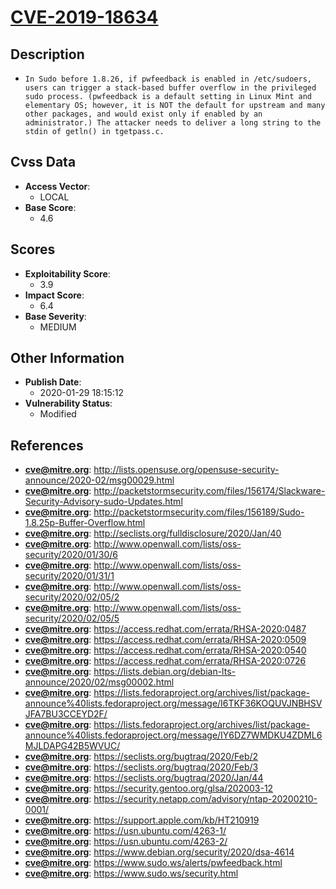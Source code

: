 
# [CVE-2019-18634](http://lists.opensuse.org/opensuse-security-announce/2020-02/msg00029.html)

## Description

- `In Sudo before 1.8.26, if pwfeedback is enabled in /etc/sudoers, users can trigger a stack-based buffer overflow in the privileged sudo process. (pwfeedback is a default setting in Linux Mint and elementary OS; however, it is NOT the default for upstream and many other packages, and would exist only if enabled by an administrator.) The attacker needs to deliver a long string to the stdin of getln() in tgetpass.c.`

## Cvss Data

- **Access Vector**:
  - LOCAL
- **Base Score**:
  - 4.6

## Scores

- **Exploitability Score**:
  - 3.9
- **Impact Score**:
  - 6.4
- **Base Severity**:
  - MEDIUM

## Other Information

- **Publish Date**:
  - 2020-01-29 18:15:12
- **Vulnerability Status**:
  - Modified

## References

- **cve@mitre.org**: http://lists.opensuse.org/opensuse-security-announce/2020-02/msg00029.html
- **cve@mitre.org**: http://packetstormsecurity.com/files/156174/Slackware-Security-Advisory-sudo-Updates.html
- **cve@mitre.org**: http://packetstormsecurity.com/files/156189/Sudo-1.8.25p-Buffer-Overflow.html
- **cve@mitre.org**: http://seclists.org/fulldisclosure/2020/Jan/40
- **cve@mitre.org**: http://www.openwall.com/lists/oss-security/2020/01/30/6
- **cve@mitre.org**: http://www.openwall.com/lists/oss-security/2020/01/31/1
- **cve@mitre.org**: http://www.openwall.com/lists/oss-security/2020/02/05/2
- **cve@mitre.org**: http://www.openwall.com/lists/oss-security/2020/02/05/5
- **cve@mitre.org**: https://access.redhat.com/errata/RHSA-2020:0487
- **cve@mitre.org**: https://access.redhat.com/errata/RHSA-2020:0509
- **cve@mitre.org**: https://access.redhat.com/errata/RHSA-2020:0540
- **cve@mitre.org**: https://access.redhat.com/errata/RHSA-2020:0726
- **cve@mitre.org**: https://lists.debian.org/debian-lts-announce/2020/02/msg00002.html
- **cve@mitre.org**: https://lists.fedoraproject.org/archives/list/package-announce%40lists.fedoraproject.org/message/I6TKF36KOQUVJNBHSVJFA7BU3CCEYD2F/
- **cve@mitre.org**: https://lists.fedoraproject.org/archives/list/package-announce%40lists.fedoraproject.org/message/IY6DZ7WMDKU4ZDML6MJLDAPG42B5WVUC/
- **cve@mitre.org**: https://seclists.org/bugtraq/2020/Feb/2
- **cve@mitre.org**: https://seclists.org/bugtraq/2020/Feb/3
- **cve@mitre.org**: https://seclists.org/bugtraq/2020/Jan/44
- **cve@mitre.org**: https://security.gentoo.org/glsa/202003-12
- **cve@mitre.org**: https://security.netapp.com/advisory/ntap-20200210-0001/
- **cve@mitre.org**: https://support.apple.com/kb/HT210919
- **cve@mitre.org**: https://usn.ubuntu.com/4263-1/
- **cve@mitre.org**: https://usn.ubuntu.com/4263-2/
- **cve@mitre.org**: https://www.debian.org/security/2020/dsa-4614
- **cve@mitre.org**: https://www.sudo.ws/alerts/pwfeedback.html
- **cve@mitre.org**: https://www.sudo.ws/security.html
